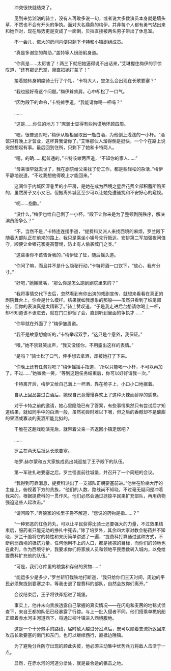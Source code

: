 　　冲突很快就结束了。

　　见到来势汹汹的骑士，没有人再敢多说一句，或者说大多数演员本身就是墙头草，不然也不会有开头的争执。面对大名鼎鼎的梅伊，并非每个人都有勇气站出来和她作对，现在局势更是变成了一面倒，贝拉直接被两名男子带出了休息室。

　　不一会儿，偌大的房间内便只剩下卡特和小镇剧组成员。

　　“真是多谢您的帮助，”盖特等人纷纷躬身道。

　　“你真是……太厉害了！两三下就把她逼得说不出话来，”艾琳握住梅伊的手惊叹道，“还有那记巴掌，简直把她打蒙了！”

　　接着她转身朝席骑士行了个礼，“卡特大人，您怎么会出现在长歌要塞？”

　　“我也挺好奇这个问题。”梅伊耸耸肩，心中却松了一口气。

　　“因为殿下的命令，”卡特摊手道，“我能请你喝一杯吗？”

　　……

　　“这是……你住的地方？”席骑士显得有些拘谨地环顾四周。

　　“嗯，很普通对吧，”梅伊从橱柜里取出一瓶白酒，为他倒上浅浅的一小杯。“酒馆只有晚上才营业，这杯算我请你了。”艾琳那伙人溜得倒是挺快，一个个在路上说突然想起有事。最后回到住所，只剩下了她和卡特两人。

　　“嗯，的确……挺普通的，”卡特咳嗽两声道，“不知你的家人……”

　　“母亲很早就去世了，我在剧院给父亲找了份工作，都是些轻松的杂活，”梅伊平静地说道，“不过我想他得晚上才能回来。”

　　这间位于内城区深巷里的小平房，是她在成为西境之星后花费全部积蓄所购买的，虽然房子又小又旧，但搬离外城区至少可以让她免遭骚扰和不安好心的窥视。

　　“呃……抱歉。”

　　“没什么，”梅伊也给自己倒了一小杯，“殿下让你来是为了整顿剧院秩序，解决演员纷争么？”

　　“不，当然不是，”卡特连连摆手道，“提费科又派人来找西境的麻烦，罗兰殿下随着大部队正在前来的路上，我只是乘坐小镇号先行抵达，安排第二军加强夜间值守，顺便让金银花家提高警惕，防止有人偷袭城门之类。”

　　“这些事你不该告诉我的，”梅伊怔了怔，随后摇头道。

　　“你问了嘛，而且并不是什么隐秘行动，”卡特将酒一口饮下，“放心，我有分寸。”

　　“好吧，”她撇撇嘴，“那么你是怎么跑到剧院里来的？”

　　“我将事情交代下去后，忽然看到有你出演的戏剧宣传，就想来看看在真正的剧院舞台上，你会是什么模样。结果就如我想象的那般——虽然只看到了结尾部分，但你的表演真是太精彩了。”骑士赞叹道，“于是我走进后台想请你喝上一杯，却不知道该不该进去，就在门口徘徊了会，直到听到里面的争执才……”

　　“你早就在外面了？”梅伊皱眉道。

　　“我不是故意想偷听的，”卡特举起双手，“这只是个意外，我保证。”

　　“噗，”她不禁轻笑出声，“我又没怪你，不用露出这样的表情。”

　　“是吗？”骑士松了口气，伸手想去拿酒，却被她打了下来。

　　“你晚上还有任务对吧？”梅伊摇摇手指道，“所以只能喝一小杯，不可以再加了。不过……”她微微一笑，“等到这趟任务结束后，你可以好好请我一次。”

　　卡特离开后，梅伊又给自己满上一杯酒，靠在椅子上，小口小口地抿着。

　　自从上回品尝过白酒后，她现自己竟慢慢喜欢上了这种火辣而醇厚的感觉。

　　对于卡特之前的邀请，她心里隐隐已有了答案，有些事情果然只有尝试后才知道结果，就如同手中的白酒一般，虽然初尝时难以下咽，但之后的香醇却不是酸甜的果酒或寡淡的麦酒所能比拟的。

　　干脆在这趟戏剧演完后，就带着父亲一齐返回小镇定居吧？

　　……

　　罗兰在两天后抵达长歌要塞。

　　培罗.赫尔蒙和五大家族成员出城迎接了王子殿下的队伍。

　　第一军驻扎进要塞之后，罗兰径直前往城堡，并召开了一个简短的会议。

　　“我得到可靠消息，提费科派出了一支部队正朝要塞前进。”他坐在阶梯大厅的主座上，俯视着下方的贵族，“他们的人数、路线尚不知晓，不过毫无疑问是冲着我来的。根据提费科的一贯作风，他们必然会通过掳掠平民来扩充部队，再用药物强迫这些人起攻击。”

　　“请问殿下，”奔狼家的埃里子爵不解道，“您说的药物是指……？”

　　“一种邪恶的红色药丸，可以让平民获得比骑士还要强大的力量，不过效果结束后，服药者只能无助的挣扎中死去。”除了培罗外，其余四大家对教会秘药并不知晓，罗兰干脆将它的特性和来历简单讲述了一遍，“提费科打算通过这种方式，不断削弱西境的抵抗力量，任何他用不上的人口，都是掳掠的目标，而你们的领地也在此列。作为西境守护，我要求你们将家族人员和领地平民悉数转入城内，以免给提费科扩充他的队伍。”

　　“可是，我们仓库里的粮食和存储的货物……”

　　“能运多少是多少，”罗兰斩钉截铁地打断道，“我只给你们三天时间，周边的平民必须聚拢到要塞之中。等我击退了提费科的部队，自然会放你们离开。”

　　会议结束后，王子将铁斧招进了城堡。

　　事实上，他并未向贵族透露自己掌握的真实情况——在闪电和麦茜的地毯式侦查下，来自王都的队伍已经暴露了行踪。与上一批入侵者不同，他们搭乘单桅帆船正顺着赤水河主河道西下，将通过柳叶镇进入西境腹地。

　　这是一个十分棘手的路线，届时敌人越过分岔点后，既可以顺着支流折返回来攻击长歌要塞的南门和东门，也可以继续西行，直抵边陲镇。

　　为了避免分兵防守出现的顾此失彼，他必须主动集中优势兵力将敌人击溃于一点。

　　显然，在赤水河的河道分岔处，就是最合适的狙击之地。
